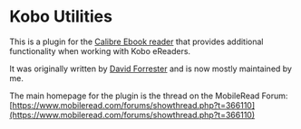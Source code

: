 # Kobo Utilities

This is a plugin for the [Calibre Ebook reader](https://calibre-ebook.com/)
that provides additional functionality when working with Kobo eReaders.

It was originally written by [David Forrester](https://github.com/davidfor)
and is now mostly maintained by me.

The main homepage for the plugin is the thread on the MobileRead Forum:
[https://www.mobileread.com/forums/showthread.php?t=366110](https://www.mobileread.com/forums/showthread.php?t=366110)
